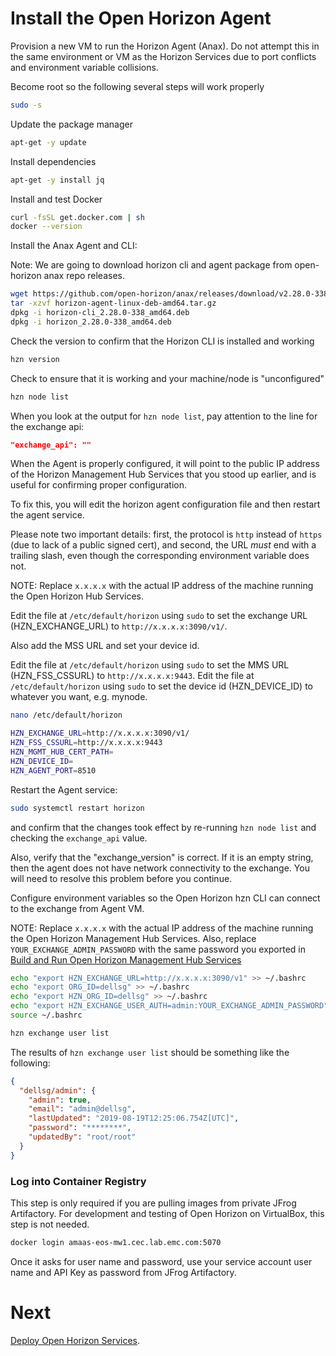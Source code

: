 # Install the Open Horizon Agent

Provision a new VM to run the Horizon Agent (Anax). Do not attempt this in the same environment or VM as the Horizon Services 
due to port conflicts and environment variable collisions.

Become root so the following several steps will work properly

``` bash
sudo -s
```

Update the package manager

``` bash
apt-get -y update
```

Install dependencies

``` bash
apt-get -y install jq
```

Install and test Docker

``` bash
curl -fsSL get.docker.com | sh
docker --version
```

Install the Anax Agent and CLI:

Note: We are going to download horizon cli and agent package from open-horizon anax repo releases.

``` bash
wget https://github.com/open-horizon/anax/releases/download/v2.28.0-338/horizon-agent-linux-deb-amd64.tar.gz
tar -xzvf horizon-agent-linux-deb-amd64.tar.gz
dpkg -i horizon-cli_2.28.0-338_amd64.deb
dpkg -i horizon_2.28.0-338_amd64.deb
```

Check the version to confirm that the Horizon CLI is installed and working

``` bash
hzn version
```

Check to ensure that it is working and your machine/node is "unconfigured"

``` bash
hzn node list
```
When you look at the output for `hzn node list`, pay attention to the line for the exchange api:

``` json
"exchange_api": ""
```

When the Agent is properly configured, 
it will point to the public IP address of the Horizon Management Hub Services that you stood up earlier, and is useful for confirming proper configuration.

To fix this, you will edit the horizon agent configuration file and then restart the agent service.

Please note two important details: first, the protocol is `http` instead of `https` (due to lack of a public signed cert), 
and second, the URL *must* end with a trailing slash, even though the corresponding environment variable does not.  

NOTE: Replace `x.x.x.x` with the actual IP address of the machine running the Open Horizon Hub Services.

Edit the file at `/etc/default/horizon` using `sudo` to set the exchange URL (HZN_EXCHANGE_URL) to `http://x.x.x.x:3090/v1/`.

Also add the MSS URL and set your device id.

Edit the file at `/etc/default/horizon` using `sudo` to set the MMS URL (HZN_FSS_CSSURL) to `http://x.x.x.x:9443`.
Edit the file at `/etc/default/horizon` using `sudo` to set the device id (HZN_DEVICE_ID) to whatever you want, e.g. mynode.

``` bash
nano /etc/default/horizon

HZN_EXCHANGE_URL=http://x.x.x.x:3090/v1/
HZN_FSS_CSSURL=http://x.x.x.x:9443
HZN_MGMT_HUB_CERT_PATH=
HZN_DEVICE_ID=
HZN_AGENT_PORT=8510
```
Restart the Agent service:

``` bash
sudo systemctl restart horizon
```

and confirm that the changes took effect by re-running `hzn node list` and checking the `exchange_api` value.

Also, verify that the "exchange_version" is correct.
If it is an empty string, then the agent does not have network connectivity to the exchange.
You will need to resolve this problem before you continue.

Configure environment variables so the Open Horizon hzn CLI can connect to the exchange from Agent VM.

NOTE: Replace `x.x.x.x` with the actual IP address of the machine running the Open Horizon Management Hub Services. Also, replace `YOUR_EXCHANGE_ADMIN_PASSWORD` with the same password you exported in [Build and Run Open Horizon Management Hub Services](https://eos2git.cec.lab.emc.com/ISG-Edge/hellosally-ecc/blob/main/open-horizon/build-and-run-horizon.md#create-and-persist-environment-variables)

``` bash
echo "export HZN_EXCHANGE_URL=http://x.x.x.x:3090/v1" >> ~/.bashrc
echo "export ORG_ID=dellsg" >> ~/.bashrc
echo "export HZN_ORG_ID=dellsg" >> ~/.bashrc
echo "export HZN_EXCHANGE_USER_AUTH=admin:YOUR_EXCHANGE_ADMIN_PASSWORD" >> ~/.bashrc
source ~/.bashrc

hzn exchange user list
```

The results of `hzn exchange user list` should be something like the following:

``` json
{
  "dellsg/admin": {
    "admin": true,
    "email": "admin@dellsg",
    "lastUpdated": "2019-08-19T12:25:06.754Z[UTC]",
    "password": "********",
    "updatedBy": "root/root"
  }
}
```

### Log into Container Registry
This step is only required if you are pulling images from private JFrog Artifactory. For development and testing of Open Horizon on VirtualBox, this step is not needed.

``` bash
docker login amaas-eos-mw1.cec.lab.emc.com:5070
```

Once it asks for user name and password, use your service account user name and API Key as password from JFrog Artifactory.

# Next

[Deploy Open Horizon Services](deploy-oh-services.md).
